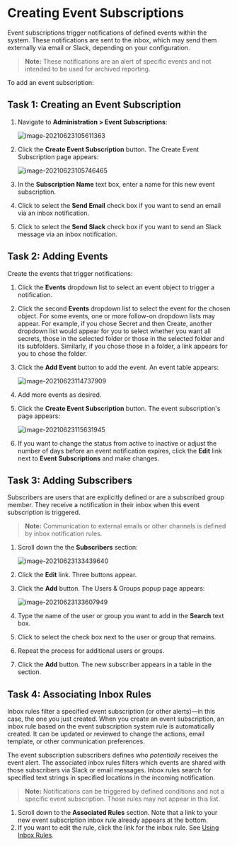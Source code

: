 [title]: # "Creating Event Subscriptions"
[tags]: # "event subscription"
[priority]: # "1000"

# Creating Event Subscriptions

Event subscriptions trigger notifications of defined events within the system. These notifications are sent to the inbox, which may send them externally via email or Slack, depending on your configuration. 

> **Note:** These notifications are an alert of specific events and not intended to be used for archived reporting.

To add an event subscription:

## Task 1: Creating an Event Subscription

1. Navigate to **Administration > Event Subscriptions**:

   ![image-20210623105611363](images/image-20210623105611363.png)

2. Click the **Create Event Subscription** button. The Create Event Subscription page appears:

   ![image-20210623105746465](images/image-20210623105746465.png)

3. In the **Subscription Name** text box, enter a name for this new event subscription.

4. Click to select the **Send Email** check box if you want to send an email via an inbox notification.

5. Click to select the **Send Slack** check box if you want to send an Slack message via an inbox notification.

## Task 2: Adding Events

Create the events that trigger notifications:

1. Click the **Events** dropdown list to select an event object to trigger a notification.

2. Click the second **Events** dropdown list to select the event for the chosen object. For some events, one or more follow-on dropdown lists may appear. For example, if you chose Secret and then Create, another dropdown list would appear for you to select whether you want all secrets, those in the selected folder or those in the selected folder and its subfolders. Similarly, if you chose those in a folder, a link appears for you to chose the folder.

3. Click the **Add Event** button to add the event. An event table appears:

   ![image-20210623114737909](images/image-20210623114737909.png)

4. Add more events as desired.

5. Click the **Create Event Subscription** button. The event subscription's page appears:

    ![image-20210623115631945](images/image-20210623115631945.png)

1. If you want to change the status from active to inactive or adjust the number of days before an event notification expires, click the **Edit** link next to **Event Subscriptions** and make changes.

## Task 3: Adding Subscribers

Subscribers are users that are explicitly defined or are a subscribed group member. They receive a notification in their inbox when this event subscription is triggered. 

> **Note:** Communication to external emails or other channels is defined by inbox notification rules.

1. Scroll down the the **Subscribers** section:

   ![image-20210623133439640](images/image-20210623133439640.png)

1. Click the **Edit** link. Three buttons appear.

1. Click the **Add** button. The Users & Groups popup page appears:

   ![image-20210623133607949](images/image-20210623133607949.png)

1. Type the name of the user or group you want to add in the **Search** text box.

1. Click to select the check box next to the user or group that remains.

1. Repeat the process for additional users or groups.

1. Click the **Add** button. The new subscriber appears in a table in the section.

## Task 4: Associating Inbox Rules

Inbox rules filter a specified event subscription (or other alerts)—in this case, the one you just created. When you create an event subscription, an inbox rule based on the event subscription system rule is automatically created. It can be updated or reviewed to change the actions, email template, or other communication preferences. 

The event subscription subscribers defines who *potentially* receives the event alert. The associated inbox rules filters which events are shared with those subscribers via Slack or email messages. Inbox rules search for specified text strings in specified locations in the incoming notification. 

> **Note:** Notifications can be triggered by defined conditions and not a specific event subscription. Those rules may not appear in this list.

1. Scroll down to the **Associated Rules** section. Note that a link to your new event subscription inbox rule already appears at the bottom.
1. If you want to edit the rule, click the link for the inbox rule. See [Using Inbox Rules](../../inbox/inbox-rules/index.md).

